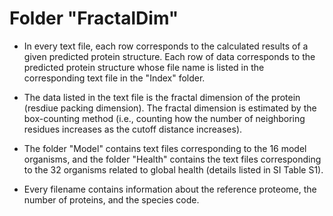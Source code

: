 # Folder "FractalDim"

* In every text file, each row corresponds to the calculated results of a given predicted protein structure. Each row of data corresponds to the predicted protein structure whose file name is listed in the corresponding text file in the "Index" folder.

* The data listed in the text file is the fractal dimension of the protein (resdiue packing dimension). The fractal dimension is estimated by the box-counting method (i.e., counting how the number of neighboring residues increases as the cutoff distance increases).

* The folder "Model" contains text files corresponding to the 16 model organisms, and the folder "Health" contains the text files corresponding to the 32 organisms related to global health (details listed in SI Table S1).

* Every filename contains information about the reference proteome, the number of proteins, and the species code.
